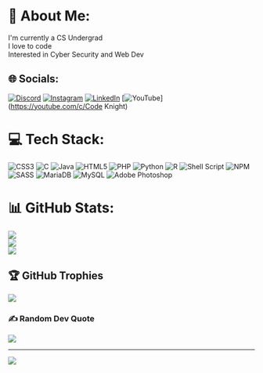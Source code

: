 # 💫 About Me:
I'm currently a CS Undergrad<br>I love to code<br>Interested in Cyber Security and Web Dev<br>


## 🌐 Socials:
[![Discord](https://img.shields.io/badge/Discord-%237289DA.svg?logo=discord&logoColor=white)](htttps://discord.gg/https://discord.gg/64cnuP6m) [![Instagram](https://img.shields.io/badge/Instagram-%23E4405F.svg?logo=Instagram&logoColor=white)](https://instagram.com/roshan_._ali) [![LinkedIn](https://img.shields.io/badge/LinkedIn-%230077B5.svg?logo=linkedin&logoColor=white)](https://linkedin.com/in/RoshanAli003) [![YouTube](https://img.shields.io/badge/YouTube-%23FF0000.svg?logo=YouTube&logoColor=white)](https://youtube.com/c/Code Knight) 

# 💻 Tech Stack:
![CSS3](https://img.shields.io/badge/css3-%231572B6.svg?style=flat&logo=css3&logoColor=white) ![C](https://img.shields.io/badge/c-%2300599C.svg?style=flat&logo=c&logoColor=white) ![Java](https://img.shields.io/badge/java-%23ED8B00.svg?style=flat&logo=java&logoColor=white) ![HTML5](https://img.shields.io/badge/html5-%23E34F26.svg?style=flat&logo=html5&logoColor=white) ![PHP](https://img.shields.io/badge/php-%23777BB4.svg?style=flat&logo=php&logoColor=white) ![Python](https://img.shields.io/badge/python-3670A0?style=flat&logo=python&logoColor=ffdd54) ![R](https://img.shields.io/badge/r-%23276DC3.svg?style=flat&logo=r&logoColor=white) ![Shell Script](https://img.shields.io/badge/shell_script-%23121011.svg?style=flat&logo=gnu-bash&logoColor=white) ![NPM](https://img.shields.io/badge/NPM-%23000000.svg?style=flat&logo=npm&logoColor=white) ![SASS](https://img.shields.io/badge/SASS-hotpink.svg?style=flat&logo=SASS&logoColor=white) ![MariaDB](https://img.shields.io/badge/MariaDB-003545?style=flat&logo=mariadb&logoColor=white) ![MySQL](https://img.shields.io/badge/mysql-%2300f.svg?style=flat&logo=mysql&logoColor=white) ![Adobe Photoshop](https://img.shields.io/badge/adobephotoshop-%2331A8FF.svg?style=flat&logo=adobephotoshop&logoColor=white)
# 📊 GitHub Stats:
![](https://github-readme-stats.vercel.app/api?username=RoshanAli339&theme=darcula&hide_border=false&include_all_commits=false&count_private=false)<br/>
![](https://github-readme-streak-stats.herokuapp.com/?user=RoshanAli339&theme=darcula&hide_border=false)<br/>
![](https://github-readme-stats.vercel.app/api/top-langs/?username=RoshanAli339&theme=darcula&hide_border=false&include_all_commits=false&count_private=false&layout=compact)

## 🏆 GitHub Trophies
![](https://github-profile-trophy.vercel.app/?username=RoshanAli339&theme=nord&no-frame=false&no-bg=false&margin-w=4)

### ✍️ Random Dev Quote
![](https://quotes-github-readme.vercel.app/api?type=horizontal&theme=dark)

---
[![](https://visitcount.itsvg.in/api?id=RoshanAli339&icon=6&color=11)](https://visitcount.itsvg.in)

<!-- Proudly created with GPRM ( https://gprm.itsvg.in ) -->
